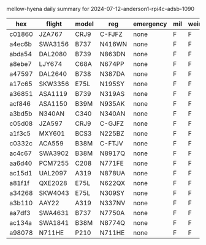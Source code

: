 mellow-hyena daily summary for 2024-07-12-anderson1-rpi4c-adsb-1090

|hex|flight|model|reg|emergency|mil|weirdo|
|--|--|--|--|--|--|--|
|c01860|JZA767|CRJ9|C-FJFZ|none|F|F|
|a4ec6b|SWA3156|B737|N416WN|none|F|F|
|abda54|DAL2080|B739|N863DN|none|F|F|
|a8ebe7|LJY674|C68A|N674PP|none|F|F|
|a47597|DAL2640|B738|N387DA|none|F|F|
|a17c65|SKW3356|E75L|N195SY|none|F|F|
|a36851|ASA1119|B739|N319AS|none|F|F|
|acf846|ASA1150|B39M|N935AK|none|F|F|
|a3bd5b|N340AN|C340|N340AN|none|F|F|
|c05d08|JZA597|CRJ9|C-GJFZ|none|F|F|
|a1f3c5|MXY601|BCS3|N225BZ|none|F|F|
|c0332c|ACA559|B38M|C-FTJV|none|F|F|
|ac4c67|SWA3902|B38M|N8917Q|none|F|F|
|aa6d40|PCM7255|C208|N771FE|none|F|F|
|ac15d1|UAL2097|A319|N878UA|none|F|F|
|a81f1f|QXE2028|E75L|N622QX|none|F|F|
|a34268|SKW4043|E75L|N309SY|none|F|F|
|a3b110|AAY22|A319|N337NV|none|F|F|
|aa7df3|SWA4631|B737|N7750A|none|F|F|
|ac134a|SWA1841|B38M|N8774Q|none|F|F|
|a98078|N711HE|P210|N711HE|none|F|F|
